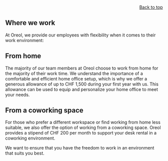 <div id="readme" class="Box-body readme blob js-code-block-container">
<article class="markdown-body entry-content p-3 p-md-6" itemprop="text">
<p align="right">
<a href="https://github.com/oreol-ag/oreol-web#--advanced-computing-technologies">Back to top</a>
</p>

# Where we work
At Oreol, we provide our employees with flexibility when it comes to their work environment:

## From home
The majority of our team members at Oreol choose to work from home for the majority of their work time. We understand the importance of a comfortable and efficient home office setup, which is why we offer a generous allowance of up to CHF 1,500 during your first year with us. This allowance can be used to equip and personalize your home office to meet your needs.
    
## From a coworking space
For those who prefer a different workspace or find working from home less suitable, we also offer the option of working from a coworking space. Oreol provides a stipend of CHF 200 per month to support your desk rental in a coworking environment. 

We want to ensure that you have the freedom to work in an environment that suits you best.